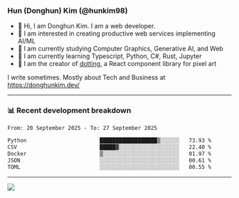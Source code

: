 ### Hun (Donghun) Kim (@hunkim98)

- 👋 Hi, I am Donghun Kim. I am a web developer. 
- 🤔 I am interested in creating productive web services implementing AI/ML
- 🔭 I am currently studying Computer Graphics, Generative AI, and Web 
- 🌱 I am currently learning Typescript, Python, C#, Rust, Jupyter
- 🎨 I am the creator of [dotting](https://github.com/hunkim98/dotting), a React component library for pixel art

I write sometimes. Mostly about Tech and Business at https://donghunkim.dev/

---
### 📊 Recent development breakdown
<!--START_SECTION:waka-->

```txt
From: 20 September 2025 - To: 27 September 2025

Python                       ██████████████████▒░░░░░░   73.93 %
CSV                          █████▓░░░░░░░░░░░░░░░░░░░   22.40 %
Docker                       ▒░░░░░░░░░░░░░░░░░░░░░░░░   01.97 %
JSON                         ░░░░░░░░░░░░░░░░░░░░░░░░░   00.61 %
TOML                         ░░░░░░░░░░░░░░░░░░░░░░░░░   00.55 %
```

<!--END_SECTION:waka-->
---

<!-- <div align='center'> -->
  <img align="center" src="https://github-readme-stats.vercel.app/api?username=hunkim98&theme=dark&show_icons=true"/>
<!-- </div> -->
<!--
**hunkim98/hunkim98** is a ✨ _special_ ✨ repository because its `README.md` (this file) appears on your GitHub profile.

Here are some ideas to get you started:

- 🔭 I’m currently working on ...
- 🌱 I’m currently learning ...
- 👯 I’m looking to collaborate on ...
- 🤔 I’m looking for help with ...
- 💬 Ask me about ...
- 📫 How to reach me: ...
- 😄 Pronouns: ...
- ⚡ Fun fact: ...
-->
